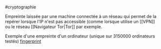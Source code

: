 #cryptographie

Empreinte laissée par une machine connectée à un réseau qui permet de la repérer lorsque l'IP n'est pas accessible (comme lorsque utilise un [[VPN]] ou le réseau [[Navigateur Tor|Tor]] par exemple. 

Exemple d'une empreinte d'un ordinateur (unique sur 3150000 ordinateurs testés)
[fingerprint](fingerprint.json)

